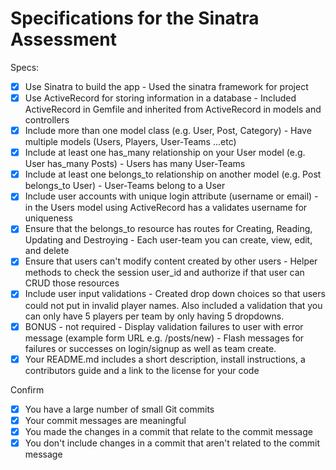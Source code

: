 # Specifications for the Sinatra Assessment

Specs:
- [x] Use Sinatra to build the app - Used the sinatra framework for project
- [x] Use ActiveRecord for storing information in a database - Included ActiveRecord in Gemfile and inherited from ActiveRecord in models and controllers
- [x] Include more than one model class (e.g. User, Post, Category) - Have multiple models (Users, Players, User-Teams ...etc)
- [x] Include at least one has_many relationship on your User model (e.g. User has_many Posts) - Users has many User-Teams
- [x] Include at least one belongs_to relationship on another model (e.g. Post belongs_to User) - User-Teams belong to a User
- [x] Include user accounts with unique login attribute (username or email) - in the Users model using ActiveRecord has a validates username for uniqueness
- [x] Ensure that the belongs_to resource has routes for Creating, Reading, Updating and Destroying - Each user-team you can create, view, edit, and delete
- [x] Ensure that users can't modify content created by other users - Helper methods to check the session user_id and authorize if that user can CRUD those resources
- [x] Include user input validations - Created drop down choices so that users could not put in invalid player names.  Also included a validation that you can only have 5 players per team by only having 5 dropdowns. 
- [x] BONUS - not required - Display validation failures to user with error message (example form URL e.g. /posts/new) - Flash messages for failures or successes on login/signup as well as team create.
- [x] Your README.md includes a short description, install instructions, a contributors guide and a link to the license for your code

Confirm
- [x] You have a large number of small Git commits
- [x] Your commit messages are meaningful
- [x] You made the changes in a commit that relate to the commit message
- [x] You don't include changes in a commit that aren't related to the commit message
